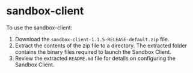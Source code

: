 # sandbox-client

To use the sandbox-client:

1. Download the `sandbox-client-1.1.5-RELEASE-default.zip` file. 
2. Extract the contents of the zip file to a directory. The extracted folder contains the binary files required to launch the Sandbox Client.
3. Review the extracted `README.md` file for details on configuring the Sandbox Client.
